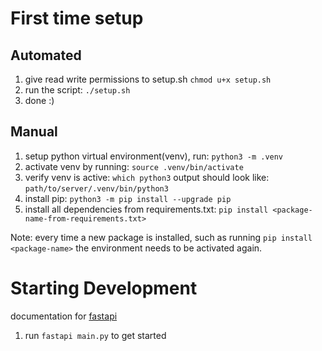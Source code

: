 # First time setup

## Automated
1. give read write permissions to setup.sh ```chmod u+x setup.sh```
2. run the script: ```./setup.sh```
3. done :)

## Manual 
1. setup python virtual environment(venv), run: ```python3 -m .venv```
2. activate venv by running: ```source .venv/bin/activate```
3. verify venv is active: ```which python3```
    output should look like: ```path/to/server/.venv/bin/python3```
4. install pip: ```python3 -m pip install --upgrade pip```
5. install all dependencies from requirements.txt: ```pip install <package-name-from-requirements.txt>```


Note:
    every time a new package is installed, such as running ```pip install <package-name>```
    the environment needs to be activated again.


# Starting Development

documentation for [fastapi](https://fastapi.tiangolo.com/tutorial/first-steps/)
1. run ```fastapi main.py``` to get started
